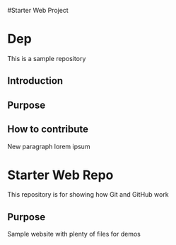 #Starter Web Project
# Dep

This is a sample repository
## Introduction
## Purpose
## How to contribute

New paragraph lorem ipsum

# Starter Web Repo

This repository is for showing how Git and GitHub work

## Purpose

Sample website with plenty of files for demos
